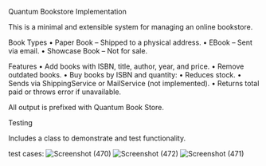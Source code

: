 Quantum Bookstore Implementation 

This is a minimal and extensible system for managing an online bookstore.

Book Types
	•	Paper Book – Shipped to a physical address.
	•	EBook – Sent via email.
	•	Showcase Book – Not for sale.

Features
	•	Add books with ISBN, title, author, year, and price.
	•	Remove outdated books.
	•	Buy books by ISBN and quantity:
	•	Reduces stock.
	•	Sends via ShippingService or MailService (not implemented).
	•	Returns total paid or throws error if unavailable.

All output is prefixed with Quantum Book Store.

Testing

Includes a class to demonstrate and test functionality.

test cases:
![Screenshot (470)](https://github.com/user-attachments/assets/3aad88b0-9143-49a3-ac5d-09ca1970103f)
![Screenshot (472)](https://github.com/user-attachments/assets/0d81335b-ae7f-407c-9961-a129d9920a79)
![Screenshot (471)](https://github.com/user-attachments/assets/5cb8e35a-1b6c-4eb8-afb1-cc8c5e75e309)
